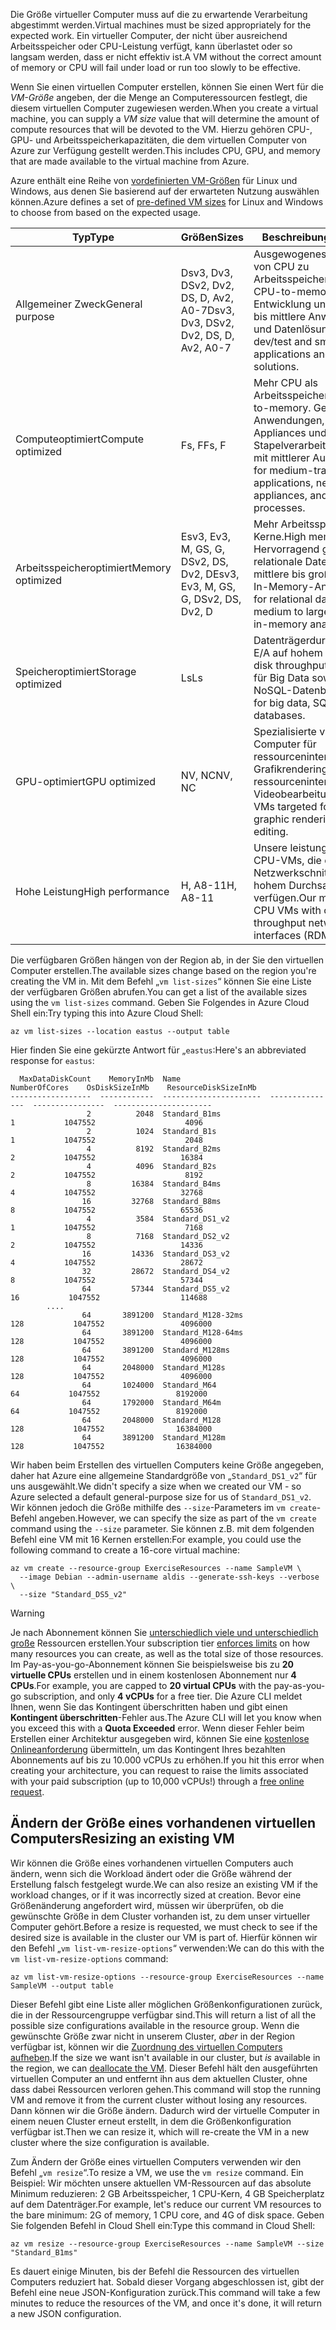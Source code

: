 <span data-ttu-id="8cb8a-101">Die Größe virtueller Computer muss auf die zu erwartende Verarbeitung abgestimmt werden.</span><span class="sxs-lookup"><span data-stu-id="8cb8a-101">Virtual machines must be sized appropriately for the expected work.</span></span> <span data-ttu-id="8cb8a-102">Ein virtueller Computer, der nicht über ausreichend Arbeitsspeicher oder CPU-Leistung verfügt, kann überlastet oder so langsam werden, dass er nicht effektiv ist.</span><span class="sxs-lookup"><span data-stu-id="8cb8a-102">A VM without the correct amount of memory or CPU will fail under load or run too slowly to be effective.</span></span> 

<span data-ttu-id="8cb8a-103">Wenn Sie einen virtuellen Computer erstellen, können Sie einen Wert für die _VM-Größe_ angeben, der die Menge an Computeressourcen festlegt, die diesem virtuellen Computer zugewiesen werden.</span><span class="sxs-lookup"><span data-stu-id="8cb8a-103">When you create a virtual machine, you can supply a _VM size_ value that will determine the amount of compute resources that will be devoted to the VM.</span></span> <span data-ttu-id="8cb8a-104">Hierzu gehören CPU-, GPU- und Arbeitsspeicherkapazitäten, die dem virtuellen Computer von Azure zur Verfügung gestellt werden.</span><span class="sxs-lookup"><span data-stu-id="8cb8a-104">This includes CPU, GPU, and memory that are made available to the virtual machine from Azure.</span></span>

<span data-ttu-id="8cb8a-105">Azure enthält eine Reihe von [vordefinierten VM-Größen](https://docs.microsoft.com/azure/virtual-machines/linux/sizes) für Linux und Windows, aus denen Sie basierend auf der erwarteten Nutzung auswählen können.</span><span class="sxs-lookup"><span data-stu-id="8cb8a-105">Azure defines a set of [pre-defined VM sizes](https://docs.microsoft.com/azure/virtual-machines/linux/sizes) for Linux and Windows to choose from based on the expected usage.</span></span> 

| <span data-ttu-id="8cb8a-106">Typ</span><span class="sxs-lookup"><span data-stu-id="8cb8a-106">Type</span></span> | <span data-ttu-id="8cb8a-107">Größen</span><span class="sxs-lookup"><span data-stu-id="8cb8a-107">Sizes</span></span> | <span data-ttu-id="8cb8a-108">Beschreibung</span><span class="sxs-lookup"><span data-stu-id="8cb8a-108">Description</span></span> |
|------|-------|-------------|
| <span data-ttu-id="8cb8a-109">Allgemeiner Zweck</span><span class="sxs-lookup"><span data-stu-id="8cb8a-109">General purpose</span></span>   | <span data-ttu-id="8cb8a-110">Dsv3, Dv3, DSv2, Dv2, DS, D, Av2, A0-7</span><span class="sxs-lookup"><span data-stu-id="8cb8a-110">Dsv3, Dv3, DSv2, Dv2, DS, D, Av2, A0-7</span></span> | <span data-ttu-id="8cb8a-111">Ausgewogenes Verhältnis von CPU zu Arbeitsspeicher.</span><span class="sxs-lookup"><span data-stu-id="8cb8a-111">Balanced CPU-to-memory.</span></span> <span data-ttu-id="8cb8a-112">Ideal für Entwicklung und Tests, kleine bis mittlere Anwendungen und Datenlösungen.</span><span class="sxs-lookup"><span data-stu-id="8cb8a-112">Ideal for dev/test and small to medium applications and data solutions.</span></span> |
| <span data-ttu-id="8cb8a-113">Computeoptimiert</span><span class="sxs-lookup"><span data-stu-id="8cb8a-113">Compute optimized</span></span> | <span data-ttu-id="8cb8a-114">Fs, F</span><span class="sxs-lookup"><span data-stu-id="8cb8a-114">Fs, F</span></span> | <span data-ttu-id="8cb8a-115">Mehr CPU als Arbeitsspeicher.</span><span class="sxs-lookup"><span data-stu-id="8cb8a-115">High CPU-to-memory.</span></span> <span data-ttu-id="8cb8a-116">Geeignet für Anwendungen, Network Appliances und Stapelverarbeitungsvorgänge mit mittlerer Auslastung.</span><span class="sxs-lookup"><span data-stu-id="8cb8a-116">Good for medium-traffic applications, network appliances, and batch processes.</span></span> |
| <span data-ttu-id="8cb8a-117">Arbeitsspeicheroptimiert</span><span class="sxs-lookup"><span data-stu-id="8cb8a-117">Memory optimized</span></span>  | <span data-ttu-id="8cb8a-118">Esv3, Ev3, M, GS, G, DSv2, DS, Dv2, D</span><span class="sxs-lookup"><span data-stu-id="8cb8a-118">Esv3, Ev3, M, GS, G, DSv2, DS, Dv2, D</span></span>   | <span data-ttu-id="8cb8a-119">Mehr Arbeitsspeicher als Kerne.</span><span class="sxs-lookup"><span data-stu-id="8cb8a-119">High memory-to-core.</span></span> <span data-ttu-id="8cb8a-120">Hervorragend geeignet für relationale Datenbanken, mittlere bis große Caches und In-Memory-Analysen.</span><span class="sxs-lookup"><span data-stu-id="8cb8a-120">Great for relational databases, medium to large caches, and in-memory analytics.</span></span> |
| <span data-ttu-id="8cb8a-121">Speicheroptimiert</span><span class="sxs-lookup"><span data-stu-id="8cb8a-121">Storage optimized</span></span> | <span data-ttu-id="8cb8a-122">Ls</span><span class="sxs-lookup"><span data-stu-id="8cb8a-122">Ls</span></span> | <span data-ttu-id="8cb8a-123">Datenträgerdurchsatz und -E/A auf hohem Niveau.</span><span class="sxs-lookup"><span data-stu-id="8cb8a-123">High disk throughput and IO.</span></span> <span data-ttu-id="8cb8a-124">Ideal für Big Data sowie SQL- und NoSQL-Datenbanken.</span><span class="sxs-lookup"><span data-stu-id="8cb8a-124">Ideal for big data, SQL, and NoSQL databases.</span></span> |
| <span data-ttu-id="8cb8a-125">GPU-optimiert</span><span class="sxs-lookup"><span data-stu-id="8cb8a-125">GPU optimized</span></span> | <span data-ttu-id="8cb8a-126">NV, NC</span><span class="sxs-lookup"><span data-stu-id="8cb8a-126">NV, NC</span></span> | <span data-ttu-id="8cb8a-127">Spezialisierte virtuelle Computer für ressourcenintensives Grafikrendering und ressourcenintensive Videobearbeitung.</span><span class="sxs-lookup"><span data-stu-id="8cb8a-127">Specialized VMs targeted for heavy graphic rendering and video editing.</span></span> |
| <span data-ttu-id="8cb8a-128">Hohe Leistung</span><span class="sxs-lookup"><span data-stu-id="8cb8a-128">High performance</span></span> | <span data-ttu-id="8cb8a-129">H, A8-11</span><span class="sxs-lookup"><span data-stu-id="8cb8a-129">H, A8-11</span></span> | <span data-ttu-id="8cb8a-130">Unsere leistungsfähigsten CPU-VMs, die optional über Netzwerkschnittstellen mit hohem Durchsatz (RDMA) verfügen.</span><span class="sxs-lookup"><span data-stu-id="8cb8a-130">Our most powerful CPU VMs with optional high-throughput network interfaces (RDMA).</span></span> | 

<span data-ttu-id="8cb8a-131">Die verfügbaren Größen hängen von der Region ab, in der Sie den virtuellen Computer erstellen.</span><span class="sxs-lookup"><span data-stu-id="8cb8a-131">The available sizes change based on the region you're creating the VM in.</span></span> <span data-ttu-id="8cb8a-132">Mit dem Befehl „`vm list-sizes`“ können Sie eine Liste der verfügbaren Größen abrufen.</span><span class="sxs-lookup"><span data-stu-id="8cb8a-132">You can get a list of the available sizes using the `vm list-sizes` command.</span></span> <span data-ttu-id="8cb8a-133">Geben Sie Folgendes in Azure Cloud Shell ein:</span><span class="sxs-lookup"><span data-stu-id="8cb8a-133">Try typing this into Azure Cloud Shell:</span></span>

```azurecli
az vm list-sizes --location eastus --output table
```

<span data-ttu-id="8cb8a-134">Hier finden Sie eine gekürzte Antwort für „`eastus`:</span><span class="sxs-lookup"><span data-stu-id="8cb8a-134">Here's an abbreviated response for `eastus`:</span></span>

```
  MaxDataDiskCount    MemoryInMb  Name                      NumberOfCores    OsDiskSizeInMb    ResourceDiskSizeInMb
------------------  ------------  ----------------------  ---------------  ----------------  ----------------------
                 2          2048  Standard_B1ms                         1           1047552                    4096
                 2          1024  Standard_B1s                          1           1047552                    2048
                 4          8192  Standard_B2ms                         2           1047552                   16384
                 4          4096  Standard_B2s                          2           1047552                    8192
                 8         16384  Standard_B4ms                         4           1047552                   32768
                16         32768  Standard_B8ms                         8           1047552                   65536
                 4          3584  Standard_DS1_v2                       1           1047552                    7168
                 8          7168  Standard_DS2_v2                       2           1047552                   14336
                16         14336  Standard_DS3_v2                       4           1047552                   28672
                32         28672  Standard_DS4_v2                       8           1047552                   57344
                64         57344  Standard_DS5_v2                      16           1047552                  114688
        ....
                64       3891200  Standard_M128-32ms                  128           1047552                 4096000
                64       3891200  Standard_M128-64ms                  128           1047552                 4096000
                64       3891200  Standard_M128ms                     128           1047552                 4096000
                64       2048000  Standard_M128s                      128           1047552                 4096000
                64       1024000  Standard_M64                         64           1047552                 8192000
                64       1792000  Standard_M64m                        64           1047552                 8192000
                64       2048000  Standard_M128                       128           1047552                16384000
                64       3891200  Standard_M128m                      128           1047552                16384000
```

<span data-ttu-id="8cb8a-135">Wir haben beim Erstellen des virtuellen Computers keine Größe angegeben, daher hat Azure eine allgemeine Standardgröße von „`Standard_DS1_v2`“ für uns ausgewählt.</span><span class="sxs-lookup"><span data-stu-id="8cb8a-135">We didn't specify a size when we created our VM - so Azure selected a default general-purpose size for us of `Standard_DS1_v2`.</span></span> <span data-ttu-id="8cb8a-136">Wir können jedoch die Größe mithilfe des `--size`-Parameters im `vm create`-Befehl angeben.</span><span class="sxs-lookup"><span data-stu-id="8cb8a-136">However, we can specify the size as part of the `vm create` command using the `--size` parameter.</span></span> <span data-ttu-id="8cb8a-137">Sie können z.B. mit dem folgenden Befehl eine VM mit 16 Kernen erstellen:</span><span class="sxs-lookup"><span data-stu-id="8cb8a-137">For example, you could use the following command to create a 16-core virtual machine:</span></span>

```azurecli
az vm create --resource-group ExerciseResources --name SampleVM \
  --image Debian --admin-username aldis --generate-ssh-keys --verbose \
  --size "Standard_DS5_v2"
```

> [!WARNING]
> <span data-ttu-id="8cb8a-138">Je nach Abonnement können Sie [unterschiedlich viele und unterschiedlich große](https://docs.microsoft.com/en-us/azure/azure-subscription-service-limits) Ressourcen erstellen.</span><span class="sxs-lookup"><span data-stu-id="8cb8a-138">Your subscription tier [enforces limits](https://docs.microsoft.com/en-us/azure/azure-subscription-service-limits) on how many resources you can create, as well as the total size of those resources.</span></span> <span data-ttu-id="8cb8a-139">Im Pay-as-you-go-Abonnement können Sie beispielsweise bis zu **20 virtuelle CPUs** erstellen und in einem kostenlosen Abonnement nur **4 CPUs**.</span><span class="sxs-lookup"><span data-stu-id="8cb8a-139">For example, you are capped to **20 virtual CPUs** with the pay-as-you-go subscription, and only **4 vCPUs** for a free tier.</span></span> <span data-ttu-id="8cb8a-140">Die Azure CLI meldet Ihnen, wenn Sie das Kontingent überschritten haben und gibt einen **Kontingent überschritten**-Fehler aus.</span><span class="sxs-lookup"><span data-stu-id="8cb8a-140">The Azure CLI will let you know when you exceed this with a **Quota Exceeded** error.</span></span> <span data-ttu-id="8cb8a-141">Wenn dieser Fehler beim Erstellen einer Architektur ausgegeben wird, können Sie eine [kostenlose Onlineanforderung](https://docs.microsoft.com/en-us/azure/azure-resource-manager/resource-manager-quota-errors) übermitteln, um das Kontingent Ihres bezahlten Abonnements auf bis zu 10.000 vCPUs zu erhöhen.</span><span class="sxs-lookup"><span data-stu-id="8cb8a-141">If you hit this error when creating your architecture, you can request to raise the limits associated with your paid subscription (up to 10,000 vCPUs!) through a [free online request](https://docs.microsoft.com/en-us/azure/azure-resource-manager/resource-manager-quota-errors).</span></span> 

## <a name="resizing-an-existing-vm"></a><span data-ttu-id="8cb8a-142">Ändern der Größe eines vorhandenen virtuellen Computers</span><span class="sxs-lookup"><span data-stu-id="8cb8a-142">Resizing an existing VM</span></span>
<span data-ttu-id="8cb8a-143">Wir können die Größe eines vorhandenen virtuellen Computers auch ändern, wenn sich die Workload ändert oder die Größe während der Erstellung falsch festgelegt wurde.</span><span class="sxs-lookup"><span data-stu-id="8cb8a-143">We can also resize an existing VM if the workload changes, or if it was incorrectly sized at creation.</span></span> <span data-ttu-id="8cb8a-144">Bevor eine Größenänderung angefordert wird, müssen wir überprüfen, ob die gewünschte Größe in dem Cluster vorhanden ist, zu dem unser virtueller Computer gehört.</span><span class="sxs-lookup"><span data-stu-id="8cb8a-144">Before a resize is requested, we must check to see if the desired size is available in the cluster our VM is part of.</span></span> <span data-ttu-id="8cb8a-145">Hierfür können wir den Befehl „`vm list-vm-resize-options`“ verwenden:</span><span class="sxs-lookup"><span data-stu-id="8cb8a-145">We can do this with the `vm list-vm-resize-options` command:</span></span>

```azurecli
az vm list-vm-resize-options --resource-group ExerciseResources --name SampleVM --output table
```

<span data-ttu-id="8cb8a-146">Dieser Befehl gibt eine Liste aller möglichen Größenkonfigurationen zurück, die in der Ressourcengruppe verfügbar sind.</span><span class="sxs-lookup"><span data-stu-id="8cb8a-146">This will return a list of all the possible size configurations available in the resource group.</span></span> <span data-ttu-id="8cb8a-147">Wenn die gewünschte Größe zwar nicht in unserem Cluster, _aber_ in der Region verfügbar ist, können wir die [Zuordnung des virtuellen Computers aufheben](https://docs.microsoft.com/cli/azure/vm?view=azure-cli-latest#az-vm-deallocate).</span><span class="sxs-lookup"><span data-stu-id="8cb8a-147">If the size we want isn't available in our cluster, but _is_ available in the region, we can [deallocate the VM](https://docs.microsoft.com/cli/azure/vm?view=azure-cli-latest#az-vm-deallocate).</span></span> <span data-ttu-id="8cb8a-148">Dieser Befehl hält den ausgeführten virtuellen Computer an und entfernt ihn aus dem aktuellen Cluster, ohne dass dabei Ressourcen verloren gehen.</span><span class="sxs-lookup"><span data-stu-id="8cb8a-148">This command will stop the running VM and remove it from the current cluster without losing any resources.</span></span> <span data-ttu-id="8cb8a-149">Dann können wir die Größe ändern. Dadurch wird der virtuelle Computer in einem neuen Cluster erneut erstellt, in dem die Größenkonfiguration verfügbar ist.</span><span class="sxs-lookup"><span data-stu-id="8cb8a-149">Then we can resize it, which will re-create the VM in a new cluster where the size configuration is available.</span></span>

<span data-ttu-id="8cb8a-150">Zum Ändern der Größe eines virtuellen Computers verwenden wir den Befehl „`vm resize`“.</span><span class="sxs-lookup"><span data-stu-id="8cb8a-150">To resize a VM, we use the `vm resize` command.</span></span> <span data-ttu-id="8cb8a-151">Ein Beispiel: Wir möchten unsere aktuellen VM-Ressourcen auf das absolute Minimum reduzieren: 2 GB Arbeitsspeicher, 1 CPU-Kern, 4 GB Speicherplatz auf dem Datenträger.</span><span class="sxs-lookup"><span data-stu-id="8cb8a-151">For example, let's reduce our current VM resources to the bare minimum: 2G of memory, 1 CPU core, and 4G of disk space.</span></span> <span data-ttu-id="8cb8a-152">Geben Sie folgenden Befehl in Cloud Shell ein:</span><span class="sxs-lookup"><span data-stu-id="8cb8a-152">Type this command in Cloud Shell:</span></span>

```azurecli
az vm resize --resource-group ExerciseResources --name SampleVM --size "Standard_B1ms"
```

<span data-ttu-id="8cb8a-153">Es dauert einige Minuten, bis der Befehl die Ressourcen des virtuellen Computers reduziert hat. Sobald dieser Vorgang abgeschlossen ist, gibt der Befehl eine neue JSON-Konfiguration zurück.</span><span class="sxs-lookup"><span data-stu-id="8cb8a-153">This command will take a few minutes to reduce the resources of the VM, and once it's done, it will return a new JSON configuration.</span></span>